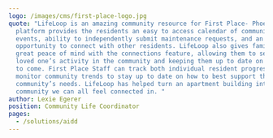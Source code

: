 ```yaml
---
logo: /images/cms/first-place-logo.jpg
quote: "LifeLoop is an amazing community resource for First Place- Phoenix. The
  platform provides the residents an easy to access calendar of community
  events, ability to independently submit maintenance requests, and an
  opportunity to connect with other residents. LifeLoop also gives families
  great peace of mind with the connections feature, allowing them to see their
  loved one’s activity in the community and keeping them up to date on what is
  to come. First Place Staff can track both individual resident progress and
  monitor community trends to stay up to date on how to best support the
  community’s needs. LifeLoop has helped turn an apartment building into a
  community we can all feel connected in. "
author: Lexie Egerer
position: Community Life Coordinator
pages:
  - /solutions/aidd
---
```

